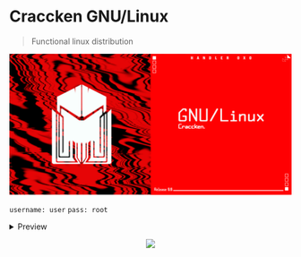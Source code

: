 # Craccken GNU/Linux
> Functional linux distribution

<p align="center">
    <img src="https://raw.githubusercontent.com/Craccken/artworks/main/craccken-linux-banner.png">
</p>

`username: user`
`pass: root`

<details>
    <summary>Preview</summary>
    <img src="https://github.com/Craccken/craccken-linux/blob/main/preview/2022-08-11-21:41:11-WIB.png">
    <img src="https://github.com/Craccken/craccken-linux/blob/main/preview/2022-10-31-00:51:51-WIB.png">
</details>

<p align="center">
    <img src="https://visitor-counter-badge.vercel.app/api/craccken/craccken-linux?label=Visitor&color=070a0d&labelColor=090c10">
</p>
